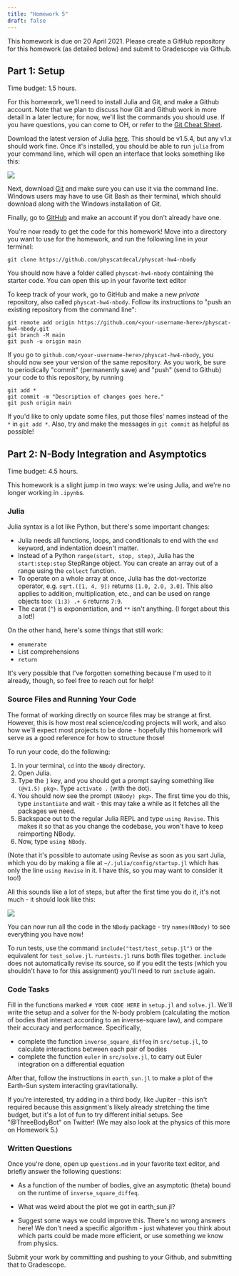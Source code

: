 ```yaml
---
title: "Homework 5"
draft: false
---
```


This homework is due on 20 April 2021. Please create a GitHub repository for this homework (as detailed below) and submit to Gradescope via Github.

## Part 1: Setup

Time budget: 1.5 hours.

For this homework, we'll need to install Julia and Git, and make a Github account. Note that we plan to discuss how Git and Github work in more detail in a later lecture; for now, we'll list the commands you should use. If you have questions, you can come to OH, or refer to the [Git Cheat Sheet](https://www.atlassian.com/git/tutorials/atlassian-git-cheatsheet).

Download the latest version of Julia [here](https://julialang.org/downloads/). This should be v1.5.4, but any v1.x should work fine. Once it's installed, you should be able to run `julia` from your command line, which will open an interface that looks something like this:

![](/img/julia_test.png)

Next, download [Git](https://git-scm.com/downloads) and make sure you can use it via the command line. Windows users may have to use Git Bash as their terminal, which should download along with the Windows installation of Git.

Finally, go to [GitHub](https://github.com/) and make an account if you don't already have one. 

You're now ready to get the code for this homework! Move into a directory you want to use for the homework, and run the following line in your terminal:

```
git clone https://github.com/physcatdecal/physcat-hw4-nbody
```

You should now have a folder called `physcat-hw4-nbody` containing the starter code. You can open this up in your favorite text editor

To keep track of your work, go to GitHub and make a new *private* repository, also called `physcat-hw4-nbody`. Follow its instructions to "push an existing repository from the command line":

```
git remote add origin https://github.com/<your-username-here>/physcat-hw4-nbody.git
git branch -M main
git push -u origin main
```

If you go to `github.com/<your-username-here>/physcat-hw4-nbody`, you should now see your version of the same repository. As you work, be sure to periodically "commit" (permanently save) and "push" (send to Github) your code to this repository, by running

```
git add * 
git commit -m "Description of changes goes here."
git push origin main
``` 

If you'd like to only update some files, put those files' names instead of the `*` in `git add *`. Also, try and make the messages in `git commit` as helpful as possible!

## Part 2: N-Body Integration and Asymptotics

Time budget: 4.5 hours.

This homework is a slight jump in two ways: we're using Julia, and we're no longer working in `.ipynb`s. 

### Julia

Julia syntax is a lot like Python, but there's some important changes:

- Julia needs all functions, loops, and conditionals to end with the `end` keyword, and indentation doesn't matter.
- Instead of a Python `range(start, stop, step)`, Julia has the `start:step:stop` StepRange object. You can create an array out of a range using the `collect` function.
- To operate on a whole array at once, Julia has the dot-vectorize operator, e.g. `sqrt.([1, 4, 9])` returns `[1.0, 2.0, 3.0]`. This also applies to addition, multiplication, etc., and can be used on range objects too: `(1:3) .+ 6` returns `7:9`.
- The carat (`^`) is exponentiation, and `**` isn't anything. (I forget about this a lot!)

On the other hand, here's some things that still work:

- `enumerate`
- List comprehensions
- `return`

It's very possible that I've forgotten something because I'm used to it already, though, so feel free to reach out for help!

### Source Files and Running Your Code

The format of working directly on source files may be strange at first. However, this is how most real science/coding projects will work, and also how we'll expect most projects to be done - hopefully this homework will serve as a good reference for how to structure those! 

To run your code, do the following:

1. In your terminal, `cd` into the `NBody` directory.
2. Open Julia.
3. Type the `]` key, and you should get a prompt saying something like `(@v1.5) pkg>`. Type `activate .` (with the dot).
4. You should now see the prompt `(NBody) pkg>`. The first time you do this, type `instantiate` and wait - this may take a while as it fetches all the packages we need.
5. Backspace out to the regular Julia REPL and type `using Revise`. This makes it so that as you change the codebase, you won't have to keep reimporting NBody.
6. Now, type `using NBody`.

(Note that it's possible to automate using Revise as soon as you sart Julia, which you do by making a file at `~/.julia/config/startup.jl` which has only the line `using Revise` in it. I have this, so you may want to consider it too!)

All this sounds like a lot of steps, but after the first time you do it, it's not much - it should look like this:

![](/img/hw4_julia_setup.png)

You can now run all the code in the `NBody` package - try `names(NBody)` to see everything you have now!

To run tests, use the command `include("test/test_setup.jl")` or the equivalent for `test_solve.jl`. `runtests.jl` runs both files together. `include` does not automatically revise its source, so if you edit the tests (which you shouldn't have to for this assignment) you'll need to run `include` again.

### Code Tasks

Fill in the functions marked `# YOUR CODE HERE` in `setup.jl` and `solve.jl`. We'll write the setup and a solver for the N-body problem (calculating the motion of bodies that interact according to an inverse-square law), and compare their accuracy and performance. Specifically,

- complete the function `inverse_square_diffeq` in `src/setup.jl`, to calculate interactions between each pair of bodies
- complete the function `euler` in `src/solve.jl`, to carry out Euler integration on a differential equation

After that, follow the instructions in `earth_sun.jl` to make a plot of the Earth-Sun system interacting gravitationally. 

If you're interested, try adding in a third body, like Jupiter - this isn't required because this assignment's likely already stretching the time budget, but it's a lot of fun to try different initial setups. See "@ThreeBodyBot" on Twitter! (We may also look at the physics of this more on Homework 5.)

### Written Questions

Once you're done, open up `questions.md` in your favorite text editor, and briefly answer the following questions:

- As a function of the number of bodies, give an asymptotic (theta) bound on the runtime of `inverse_square_diffeq`.

- What was weird about the plot we got in earth_sun.jl?

- Suggest some ways we could improve this. There's no wrong answers here! We don't need a specific algorithm - just whatever you think about which parts could be made more efficient, or use something we know from physics.

Submit your work by committing and pushing to your Github, and submitting that to Gradescope.

